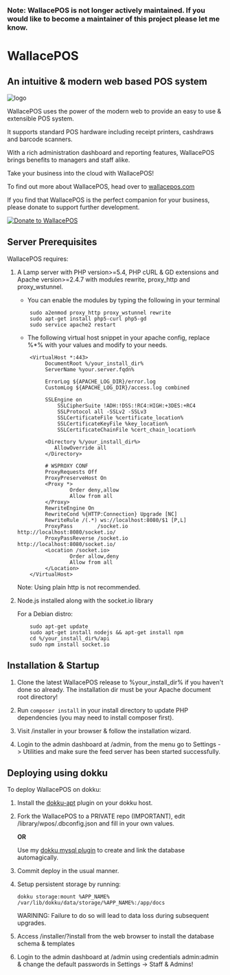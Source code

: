 
### Note: WallacePOS is not longer actively maintained. If you would like to become a maintainer of this project please let me know.

# WallacePOS
## An intuitive & modern web based POS system
![logo](https://wallacepos.com/images/wallacepos_logo_600.png)

WallacePOS uses the power of the modern web to provide an easy to use & extensible POS system.

It supports standard POS hardware including receipt printers, cashdraws and barcode scanners.

With a rich administration dashboard and reporting features, WallacePOS brings benefits to managers and staff alike.

Take your business into the cloud with WallacePOS!

To find out more about WallacePOS, head over to [wallacepos.com](https://wallacepos.com)

If you find that WallacePOS is the perfect companion for your business, please donate to support further development.

[![Donate to WallacePOS](https://www.paypalobjects.com/en_AU/i/btn/btn_donateCC_LG.gif)](https://www.paypal.com/cgi-bin/webscr?cmd=_s-xclick&hosted_button_id=783UMXCNZGL68)

## Server Prerequisites

WallacePOS requires:

1. A Lamp server with PHP version>=5.4, PHP cURL & GD extensions and Apache version>=2.4.7 with modules rewrite, proxy_http and proxy_wstunnel.

    - You can enable the modules by typing the following in your terminal

    ```
        sudo a2enmod proxy_http proxy_wstunnel rewrite
        sudo apt-get install php5-curl php5-gd
        sudo service apache2 restart
    ```

    - The following virtual host snippet in your apache config, replace %*% with your values and modify to your needs.


    ```
        <VirtualHost *:443>
             DocumentRoot %/your_install_dir%
             ServerName %your.server.fqdn%

             ErrorLog ${APACHE_LOG_DIR}/error.log
             CustomLog ${APACHE_LOG_DIR}/access.log combined

             SSLEngine on
                 SSLCipherSuite !ADH:!DSS:!RC4:HIGH:+3DES:+RC4
                 SSLProtocol all -SSLv2 -SSLv3
                 SSLCertificateFile %certificate_location%
                 SSLCertificateKeyFile %key_location%
                 SSLCertificateChainFile %cert_chain_location%

             <Directory %/your_install_dir%>
                AllowOverride all
             </Directory>

             # WSPROXY CONF
             ProxyRequests Off
             ProxyPreserveHost On
             <Proxy *>
                     Order deny,allow
                     Allow from all
             </Proxy>
             RewriteEngine On
             RewriteCond %{HTTP:Connection} Upgrade [NC]
             RewriteRule /(.*) ws://localhost:8080/$1 [P,L]
             ProxyPass        /socket.io http://localhost:8080/socket.io/
             ProxyPassReverse /socket.io http://localhost:8080/socket.io/
             <Location /socket.io>
                     Order allow,deny
                     Allow from all
             </Location>
        </VirtualHost>
    ```

    Note: Using plain http is not recommended.

2. Node.js installed along with the socket.io library

    For a Debian distro:

    ```
        sudo apt-get update
        sudo apt-get install nodejs && apt-get install npm
        cd %/your_install_dir%/api
        sudo npm install socket.io
    ```

## Installation & Startup

1. Clone the latest WallacePOS release to %your_install_dir% if you haven't done so already.
   The installation dir must be your Apache document root directory!
   
2. Run `composer install` in your install directory to update PHP dependencies (you may need to install composer first).

3. Visit /installer in your browser & follow the installation wizard.

4. Login to the admin dashboard at /admin, from the menu go to Settings -> Utilities and make sure the feed server has been started successfully.

## Deploying using dokku

To deploy WallacePOS on dokku:

1. Install the [dokku-apt](https://github.com/F4-Group/dokku-apt) plugin on your dokku host.

2. Fork the WallacePOS to a PRIVATE repo (IMPORTANT), edit /library/wpos/.dbconfig.json and fill in your own values.

    **OR**

   Use my [dokku mysql plugin](https://github.com/micwallace/dokku-mysql-server-plugin) to create and link the database automagically.   

3. Commit deploy in the usual manner.

4. Setup persistent storage by running:

   `dokku storage:mount %APP_NAME% /var/lib/dokku/data/storage/%APP_NAME%:/app/docs`
   
   WARINING: Failure to do so will lead to data loss during subsequent upgrades.

5. Access /installer/?install from the web browser to install the database schema & templates

6. Login to the admin dashboard at /admin using credentials admin:admin & change the default passwords in Settings -> Staff & Admins!
